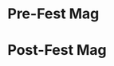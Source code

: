 <!-- TITLE: Atmos 2017 -->
<!-- SUBTITLE: Journal Club's special publication on ATMOS 2017. -->

# Pre-Fest Mag

# Post-Fest Mag